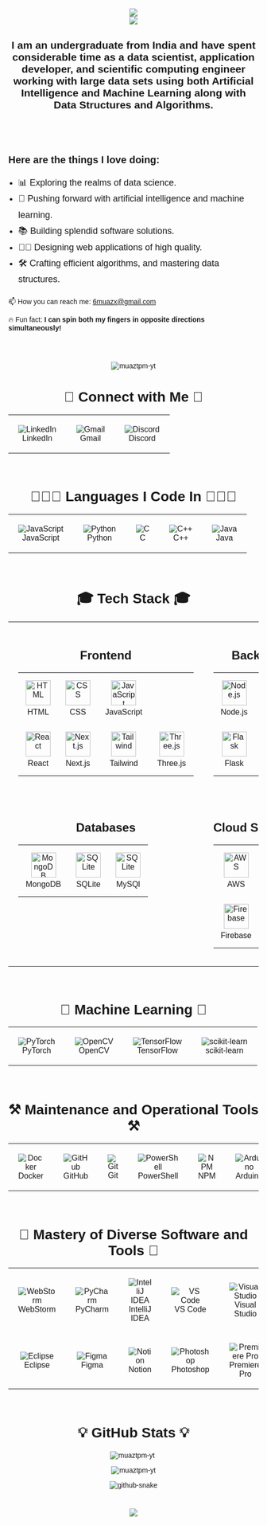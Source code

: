 <head>
  <link href="https://fonts.googleapis.com/css2?family=Poppins:wght@400;700&display=swap" rel="stylesheet">
</head>

<div style="font-family: 'Poppins', sans-serif;">
  <h1 align="center">
    <img src="https://readme-typing-svg.herokuapp.com?font=Poppins&weight=700&size=35&duration=2000&pause=1000&color=4169E1&center=true&vCenter=true&width=435&lines=Hello+World!+%F0%9F%91%8B" /> <br>
    <img src="https://readme-typing-svg.herokuapp.com?font=Poppins&weight=700&size=35&duration=2000&pause=1000&color=4169E1&center=true&vCenter=true&width=550&lines=I'm+Muaz+Ismail+Mohammed!" /> <br>
  </h1>

  <h2 align="center">
    I am an undergraduate from India and have spent considerable time as a data scientist, application developer, and scientific computing engineer working with large data sets using both Artificial Intelligence and Machine Learning along with Data Structures and Algorithms.<br/>&nbsp;
  </h2>

  <br/>

  <div style="margin-top: 30px;">
      <h3 align="left" style="margin-bottom: 15px; font-size: 20px; font-weight: bold;">Here are the things I love doing:</h3>
      <ul style="padding-left: 20px; font-size: 18px; line-height: 1.8;">
          <li>📊 Exploring the realms of data science.</li>
          <li>🧠 Pushing forward with artificial intelligence and machine learning.</li>
          <li>📚 Building splendid software solutions.</li>
          <li>👩🏿 Designing web applications of high quality.</li>
          <li>🛠️ Crafting efficient algorithms, and mastering data structures.</li>
      </ul>
  </div>


  <div style="margin-bottom: 30px;">
      <p>
      📫 How you can reach me: <a href="mailto:6muazx@gmail.com">6muazx@gmail.com</a>
      </p>
      <p>🔥 Fun fact: <strong>I can spin both my fingers in opposite directions simultaneously!</strong></p>
  </div>

  <br/>

  <p align="center">
    <img src="https://komarev.com/ghpvc/?username=muaztpm-yt&label=Profile%20views&color=0e75b6&style=flat" alt="muaztpm-yt" />
  </p>

  <h1 align="center">🔗 Connect with Me 🔗</h1>
  <table align="center" style="border-collapse: collapse; border-spacing: 0;">
    <tr>
      <td align="center" style="border: none; padding: 20px;">
        <img src="https://skillicons.dev/icons?i=linkedin" alt="LinkedIn" />
        <br>
        LinkedIn
      </td>
      <td align="center" style="border: none; padding: 20px;">
        <img src="https://skillicons.dev/icons?i=gmail" alt="Gmail" />
        <br>
        Gmail
      </td>
      <td align="center" style="border: none; padding: 20px;">
        <img src="https://skillicons.dev/icons?i=discord" alt="Discord" />
        <br>
        Discord
      </td>
    </tr>
  </table>

  <div align="center">

  <br/>

  <h1 align="center">👨🏻‍💻 Languages I Code In 👨🏻‍💻</h1>
  <table align="center" style="border-collapse: collapse; border-spacing: 0;">
    <tr>
      <td align="center" style="border: none; padding: 20px;">
        <img src="https://skillicons.dev/icons?i=javascript" alt="JavaScript" />
        <br>
        JavaScript
      </td>
      <td align="center" style="border: none; padding: 20px;">
        <img src="https://skillicons.dev/icons?i=python" alt="Python" />
        <br>
        Python
      </td>
      <td align="center" style="border: none; padding: 20px;">
        <img src="https://skillicons.dev/icons?i=c" alt="C" />
        <br>
        C
      </td>
      <td align="center" style="border: none; padding: 20px;">
        <img src="https://skillicons.dev/icons?i=cpp" alt="C++" />
        <br>
        C++
      </td>
      <td align="center" style="border: none; padding: 20px;">
        <img src="https://skillicons.dev/icons?i=java" alt="Java" />
        <br>
        Java
      </td>
    </tr>
  </table>

  <br/>

<h1 align="center">🎓 Tech Stack 🎓</h1>

<table align="center" width="100%">
  <tr>
    <!-- Frontend Section -->
    <td align="center" style="vertical-align: top; padding: 20px;">
      <div align="center">
        <h2>Frontend</h2>
        <table align="center">
          <tr>
            <td align="center" style="padding: 15px; text-align: center;">
              <img src="https://skillicons.dev/icons?i=html" alt="HTML" style="width: 50px; height: 50px;" />
              <br><span style="display: block; margin-top: 5px;">HTML</span>
            </td>
            <td align="center" style="padding: 15px; text-align: center;">
              <img src="https://skillicons.dev/icons?i=css" alt="CSS" style="width: 50px; height: 50px;" />
              <br><span style="display: block; margin-top: 5px;">CSS</span>
            </td>
            <td align="center" style="padding: 15px; text-align: center;">
              <img src="https://skillicons.dev/icons?i=js" alt="JavaScript" style="width: 50px; height: 50px;" />
              <br><span style="display: block; margin-top: 5px;">JavaScript</span>
            </td>
          </tr>
          <tr>
            <td align="center" style="padding: 15px; text-align: center;">
              <img src="https://skillicons.dev/icons?i=react" alt="React" style="width: 50px; height: 50px;" />
              <br><span style="display: block; margin-top: 5px;">React</span>
            </td>
            <td align="center" style="padding: 15px; text-align: center;">
              <img src="https://skillicons.dev/icons?i=nextjs" alt="Next.js" style="width: 50px; height: 50px;" />
              <br><span style="display: block; margin-top: 5px;">Next.js</span>
            </td>
            <td align="center" style="padding: 15px; text-align: center;">
              <img src="https://skillicons.dev/icons?i=tailwind" alt="Tailwind" style="width: 50px; height: 50px;" />
              <br><span style="display: block; margin-top: 5px;">Tailwind</span>
            </td>
            <td align="center" style="padding: 15px; text-align: center;">
              <img src="https://skillicons.dev/icons?i=threejs" alt="Three.js" style="width: 50px; height: 50px;" />
              <br><span style="display: block; margin-top: 5px;">Three.js</span>
            </td>
          </tr>
        </table>
      </div>
    </td>
    <td align="center" style="vertical-align: top; padding: 20px;">
      <div align="center">
        <h2>Backend</h2>
        <table align="center">
          <tr>
            <td align="center" style="padding: 15px; text-align: center;">
              <img src="https://skillicons.dev/icons?i=nodejs" alt="Node.js" style="width: 50px; height: 50px;" />
              <br><span style="display: block; margin-top: 5px;">Node.js</span>
            </td>
            <td align="center" style="padding: 15px; text-align: center;">
              <img src="https://skillicons.dev/icons?i=django" alt="Django" style="width: 50px; height: 50px;" />
              <br><span style="display: block; margin-top: 5px;">Django</span>
            </td>
          </tr>
          <tr>
            <td align="center" style="padding: 15px; text-align: center;">
              <img src="https://skillicons.dev/icons?i=flask" alt="Flask" style="width: 50px; height: 50px;" />
              <br><span style="display: block; margin-top: 5px;">Flask</span>
            </td>
            <td align="center" style="padding: 15px; text-align: center;">
              <img src="https://skillicons.dev/icons?i=mysql" alt="MySQL" style="width: 50px; height: 50px;" />
              <br><span style="display: block; margin-top: 5px;">MySQL</span>
            </td>
          </tr>
        </table>
      </div>
    </td>
  </tr>

  <tr>
    <!-- Databases Section -->
    <td align="center" style="vertical-align: top; padding: 20px;">
      <div align="center">
        <h2>Databases</h2>
        <table align="center">
          <tr>
            <td align="center" style="padding: 15px; text-align: center;">
              <img src="https://skillicons.dev/icons?i=mongodb" alt="MongoDB" style="width: 50px; height: 50px;" />
              <br><span style="display: block; margin-top: 5px;">MongoDB</span>
            </td>
            <td align="center" style="padding: 15px; text-align: center;">
              <img src="https://skillicons.dev/icons?i=sqlite" alt="SQLite" style="width: 50px; height: 50px;" />
              <br><span style="display: block; margin-top: 5px;">SQLite</span>
            </td>
            <td align="center" style="padding: 15px; text-align: center;">
              <img src="https://skillicons.dev/icons?i=mysql" alt="SQLite" style="width: 50px; height: 50px;" />
              <br><span style="display: block; margin-top: 5px;">MySQl</span>
            </td>
          </tr>
        </table>
      </div>
    </td>
    <td align="center" style="vertical-align: top; padding: 20px;">
      <div align="center">
        <h2>Cloud Services</h2>
        <table align="center">
          <tr>
            <td align="center" style="padding: 15px; text-align: center;">
              <img src="https://skillicons.dev/icons?i=aws" alt="AWS" style="width: 50px; height: 50px;" />
              <br><span style="display: block; margin-top: 5px;">AWS</span>
            </td>
            <td align="center" style="padding: 15px; text-align: center;">
              <img src="https://skillicons.dev/icons?i=azure" alt="Azure" style="width: 50px; height: 50px;" />
              <br><span style="display: block; margin-top: 5px;">Azure</span>
            </td>
          </tr>
          <tr>
            <td align="center" style="padding: 15px; text-align: center;">
              <img src="https://skillicons.dev/icons?i=firebase" alt="Firebase" style="width: 50px; height: 50px;" />
              <br><span style="display: block; margin-top: 5px;">Firebase</span>
            </td>
            <td align="center" style="padding: 15px; text-align: center;">
              <img src="https://skillicons.dev/icons?i=heroku" alt="Heroku" style="width: 50px; height: 50px;" />
              <br><span style="display: block; margin-top: 5px;">Heroku</span>
            </td>
          </tr>
        </table>
      </div>
    </td>
  </tr>
</table>

<br/>

<h1 align="center">🤖 Machine Learning 🤖</h1>
<table align="center" style="border-collapse: collapse; border-spacing: 0;">
  <tr>
    <td align="center" style="border: none; padding: 20px;">
      <img src="https://skillicons.dev/icons?i=pytorch" alt="PyTorch" />
      <br>
      PyTorch
    </td>
    <td align="center" style="border: none; padding: 20px;">
      <img src="https://skillicons.dev/icons?i=opencv" alt="OpenCV" />
      <br>
      OpenCV
    </td>
    <td align="center" style="border: none; padding: 20px;">
      <img src="https://skillicons.dev/icons?i=tensorflow" alt="TensorFlow" />
      <br>
      TensorFlow
    </td>
    <td align="center" style="border: none; padding: 20px;">
      <img src="https://skillicons.dev/icons?i=sklearn" alt="scikit-learn" />
      <br>
      scikit-learn
    </td>
  </tr>
</table>

<br/>

<h1 align="center">⚒️ Maintenance and Operational Tools ⚒️</h1>
<table align="center" style="border-collapse: collapse; border-spacing: 0;">
  <tr>
    <td align="center" style="border: none; padding: 20px;">
      <img src="https://skillicons.dev/icons?i=docker" alt="Docker" />
      <br>
      Docker
    </td>
    <td align="center" style="border: none; padding: 20px;">
      <img src="https://skillicons.dev/icons?i=github" alt="GitHub" />
      <br>
      GitHub
    </td>
    <td align="center" style="border: none; padding: 20px;">
      <img src="https://skillicons.dev/icons?i=git" alt="Git" />
      <br>
      Git
    </td>
    <td align="center" style="border: none; padding: 20px;">
      <img src="https://skillicons.dev/icons?i=powershell" alt="PowerShell" />
      <br>
      PowerShell
    </td>
    <td align="center" style="border: none; padding: 20px;">
      <img src="https://skillicons.dev/icons?i=npm" alt="NPM" />
      <br>
      NPM
    </td>
    <td align="center" style="border: none; padding: 20px;">
      <img src="https://skillicons.dev/icons?i=arduino" alt="Arduino" />
      <br>
      Arduino
    </td>
  </tr>
</table>

<br/>

<h1 align="center">👑 Mastery of Diverse Software and Tools 👑</h1>
<table align="center" style="border-collapse: collapse; border-spacing: 0;">
  <tr>
    <td align="center" style="border: none; padding: 20px;">
      <img src="https://skillicons.dev/icons?i=webstorm" alt="WebStorm" />
      <br>
      WebStorm
    </td>
    <td align="center" style="border: none; padding: 20px;">
      <img src="https://skillicons.dev/icons?i=pycharm" alt="PyCharm" />
      <br>
      PyCharm
    </td>
    <td align="center" style="border: none; padding: 20px;">
      <img src="https://skillicons.dev/icons?i=idea" alt="IntelliJ IDEA" />
      <br>
      IntelliJ IDEA
    </td>
    <td align="center" style="border: none; padding: 20px;">
      <img src="https://skillicons.dev/icons?i=vscode" alt="VS Code" />
      <br>
      VS Code
    </td>
    <td align="center" style="border: none; padding: 20px;">
      <img src="https://skillicons.dev/icons?i=visualstudio" alt="Visual Studio" />
      <br>
      Visual Studio
    </td>
    <td align="center" style="border: none; padding: 20px;">
      <img src="https://skillicons.dev/icons?i=anaconda" alt="Anaconda" />
      <br>
      Anaconda
    </td>
    <td align="center" style="border: none; padding: 20px;">
      <img src="https://skillicons.dev/icons?i=atom" alt="Atom" />
      <br>
      Atom
    </td>
    <td align="center" style="border: none; padding: 20px;">
      <img src="https://skillicons.dev/icons?i=blender" alt="Blender" />
      <br>
      Blender
    </td>
    <td align="center" style="border: none; padding: 20px;">
      <img src="https://skillicons.dev/icons?i=bots" alt="Bots" />
      <br>
      Bots
    </td>
  </tr>
  <tr>
    <td align="center" style="border: none; padding: 20px;">
      <img src="https://skillicons.dev/icons?i=eclipse" alt="Eclipse" />
      <br>
      Eclipse
    </td>
    <td align="center" style="border: none; padding: 20px;">
      <img src="https://skillicons.dev/icons?i=figma" alt="Figma" />
      <br>
      Figma
    </td>
    <td align="center" style="border: none; padding: 20px;">
      <img src="https://skillicons.dev/icons?i=notion" alt="Notion" />
      <br>
      Notion
    </td>
    <td align="center" style="border: none; padding: 20px;">
      <img src="https://skillicons.dev/icons?i=ps" alt="Photoshop" />
      <br>
      Photoshop
    </td>
    <td align="center" style="border: none; padding: 20px;">
      <img src="https://skillicons.dev/icons?i=pr" alt="Premiere Pro" />
      <br>
      Premiere Pro
    </td>
    <td align="center" style="border: none; padding: 20px;">
      <img src="https://skillicons.dev/icons?i=ae" alt="After Effects" />
      <br>
      After Effects
    </td>
    <td align="center" style="border: none; padding: 20px;">
      <img src="https://skillicons.dev/icons?i=sublime" alt="Sublime Text" />
      <br>
      Sublime Text
    </td>
    <td align="center" style="border: none; padding: 20px;">
      <img src="https://skillicons.dev/icons?i=windows" alt="Windows" />
      <br>
      Windows
    </td>
    <td align="center" style="border: none; padding: 20px;">
      <img src="https://skillicons.dev/icons?i=replit" alt="Replit" />
      <br>
      Replit
    </td>
  </tr>
</table>

<br/>

  <div align="center">
    <h1 align="center">💡 GitHub Stats 💡</h1>
    <p align="center">
      <img align="center" src="https://github-readme-stats.vercel.app/api/top-langs?username=muaztpm-yt&show_icons=true&locale=en&layout=compact" alt="muaztpm-yt" />&nbsp;
    </p>
    <p align="center">
      <img align="center" src="https://github-readme-stats.vercel.app/api?username=muaztpm-yt&show_icons=true&locale=en" alt="muaztpm-yt" />
    </p>
    <picture>
      <source media="(prefers-color-scheme: dark)" srcset="https://raw.githubusercontent.com/tobiasmeyhoefer/tobiasmeyhoefer/output/github-snake-dark.svg" />
      <source media="(prefers-color-scheme: light)" srcset="https://raw.githubusercontent.com/tobiasmeyhoefer/tobiasmeyhoefer/output/github-snake.svg" />
      <img alt="github-snake" src="https://raw.githubusercontent.com/tobiasmeyhoefer/tobiasmeyhoefer/output/github-snake.svg" />
    </picture><h1 align="center">
        <img src="https://readme-typing-svg.herokuapp.com?font=Poppins&weight=700&size=35&duration=2500&pause=1000&color=4169E1&center=true&vCenter=true&width=550&height=70&lines=Goodbye+World!+%F0%9F%91%8B""https://readme-typing-svg.herokuapp.com?font=Poppins&weight=700&size=35&duration=2000&pause=1000&color=4169E1&center=true&vCenter=true&width=550&lines=Goodbye+World!+%F0%9F%91%8B" />
    </h1>
</div>
